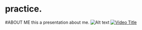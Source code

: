 # practice.
#ABOUT ME
this a presentation about me. 
![Alt text](https://encrypted-tbn3.gstatic.com/images?q=tbn:ANd9GcSrttU4qCyfapKpQy5oE7ZOUoESQN8OcMIdCjU7ZSk_kSSgYeZWuchOZx71yYSDLRVbUE-WevS2g_MoLMPcNXZvJ2GUiU3QxySZDy1M4xPT)
[![Video Title](https://img.youtube.com/vi/1vEIrGTk7pE/0.jpg)](https://www.youtube.com/watch?v=VIDEO_ID)
